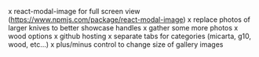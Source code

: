 x react-modal-image for full screen view (https://www.npmjs.com/package/react-modal-image)
x replace photos of larger knives to better showcase handles
x gather some more photos
x wood options
x github hosting
x separate tabs for categories (micarta, g10, wood, etc...)
x plus/minus control to change size of gallery images
